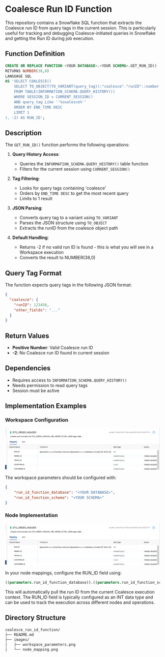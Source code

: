 # Coalesce Run ID Function

This repository contains a Snowflake SQL function that extracts the Coalesce run ID from query tags in the current session. This is particularly useful for tracking and debugging Coalesce-initiated queries in Snowflake and getting the Run ID during job execution.

## Function Definition

```sql
CREATE OR REPLACE FUNCTION <YOUR DATABASE>.<YOUR SCHEMA>.GET_RUN_ID()
RETURNS NUMBER(38,0)
LANGUAGE SQL
AS 'SELECT COALESCE((
    SELECT TO_OBJECT(TO_VARIANT(query_tag)):"coalesce"."runID"::number
    FROM TABLE(INFORMATION_SCHEMA.QUERY_HISTORY())
    WHERE SESSION_ID = CURRENT_SESSION()
    AND query_tag Like ''%coalesce%''
    ORDER BY END_TIME DESC
    LIMIT 1
), -2) AS RUN_ID';
```

## Description

The `GET_RUN_ID()` function performs the following operations:

1. **Query History Access**: 
   - Queries the `INFORMATION_SCHEMA.QUERY_HISTORY()` table function
   - Filters for the current session using `CURRENT_SESSION()`

2. **Tag Filtering**:
   - Looks for query tags containing 'coalesce'
   - Orders by `END_TIME DESC` to get the most recent query
   - Limits to 1 result

3. **JSON Parsing**:
   - Converts query tag to a variant using `TO_VARIANT`
   - Parses the JSON structure using `TO_OBJECT`
   - Extracts the runID from the coalesce object path

4. **Default Handling**:
   - Returns -2 if no valid run ID is found - this is what you will see in a Workspace execution
   - Converts the result to NUMBER(38,0)

## Query Tag Format

The function expects query tags in the following JSON format:
```json
{
  "coalesce": {
    "runID": 123456,
    "other_fields": "..."
  }
}
```

## Return Values

- **Positive Number**: Valid Coalesce run ID
- **-2**: No Coalesce run ID found in current session

## Dependencies

- Requires access to `INFORMATION_SCHEMA.QUERY_HISTORY()`
- Needs permission to read query tags
- Session must be active

## Implementation Examples

### Workspace Configuration

![Workspace Parameters](./coalesce_run_id_function/image-node.png)

The workspace parameters should be configured with:
```json
{
    "run_id_function_database": "<YOUR DATABASE>",
    "run_id_function_schema": "<YOUR SCHEMA>"
}
```

### Node Implementation

![Node Mapping](./coalesce_run_id_function/image-node.png)

In your node mappings, configure the RUN_ID field using:
```sql
((parameters.run_id_function_database)).((parameters.run_id_function_schema)).GET_RUN_ID()
```

This will automatically pull the run ID from the current Coalesce execution context. The RUN_ID field is typically configured as an INT data type and can be used to track the execution across different nodes and operations.

## Directory Structure

```
coalesce_run_id_function/
├── README.md
├── images/
│   ├── workspace_parameters.png
│   └── node_mapping.png
```

